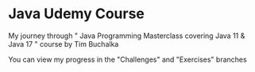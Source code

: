 # Java Udemy Course
My journey through " Java Programming Masterclass covering Java 11 &amp; Java 17 " course by Tim Buchalka

You can view my progress in the "Challenges" and "Exercises" branches
